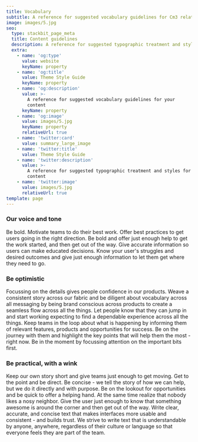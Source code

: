 ```yaml
---
title: Vocabulary
subtitle: A reference for suggested vocabulary guidelines for Cm3 related content
image: images/5.jpg
seo:
  type: stackbit_page_meta
  title: Content guidelines
  description: A reference for suggested typographic treatment and styles for your content
  extra:
    - name: 'og:type'
      value: website
      keyName: property
    - name: 'og:title'
      value: Theme Style Guide
      keyName: property
    - name: 'og:description'
      value: >-
        A reference for suggested vocabulary guidelines for your
        content
      keyName: property
    - name: 'og:image'
      value: images/5.jpg
      keyName: property
      relativeUrl: true
    - name: 'twitter:card'
      value: summary_large_image
    - name: 'twitter:title'
      value: Theme Style Guide
    - name: 'twitter:description'
      value: >-
        A reference for suggested typographic treatment and styles for your
        content
    - name: 'twitter:image'
      value: images/5.jpg
      relativeUrl: true
template: page
---
```


### Our voice and tone
Be bold.
Motivate teams to do their best work. Offer best practices to get users going in the right direction. Be bold and offer just enough help to get the work started, and then get out of the way. Give accurate information so users can make educated decisions. Know your user's struggles and desired outcomes and give just enough information to let them get where they need to go.

### Be optimistic
Focussing on the details gives people confidence in our products. Weave a consistent story across our fabric and be diligent about vocabulary across all messaging by being brand conscious across products to create a seamless flow across all the things. Let people know that they can jump in and start working expecting to find a dependable experience across all the things. Keep teams in the loop about what is happening by informing them of relevant features, products and opportunities for success. Be on the journey with them and highlight the key points that will help them the most - right now. Be in the moment by focussing attention on the important bits first.

### Be practical, with a wink
Keep our own story short and give teams just enough to get moving. Get to the point and be direct. Be concise - we tell the story of how we can help, but we do it directly and with purpose. Be on the lookout for opportunities and be quick to offer a helping hand. At the same time realize that nobody likes a nosy neighbor. Give the user just enough to know that something awesome is around the corner and then get out of the way. Write clear, accurate, and concise text that makes interfaces more usable and consistent - and builds trust. We strive to write text that is understandable by anyone, anywhere, regardless of their culture or language so that everyone feels they are part of the team.
